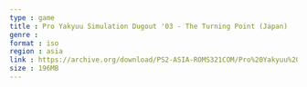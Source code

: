 ```yaml
---
type : game
title : Pro Yakyuu Simulation Dugout '03 - The Turning Point (Japan)
genre : 
format : iso
region : asia
link : https://archive.org/download/PS2-ASIA-ROMS321COM/Pro%20Yakyuu%20Simulation%20Dugout%20%2703%20-%20The%20Turning%20Point%20%28Japan%29.7z
size : 196MB
---
```

